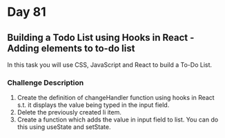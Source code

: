 # Day 81

## Building a Todo List using Hooks in React - Adding elements to to-do list

In this task you will use CSS, JavaScript and React to build a To-Do List.

### Challenge Description
1. Create the definition of changeHandler function using hooks in React s.t. it displays the value being typed in the input field.
2. Delete the previously created li item.
3. Create a function which adds the value in input field to list. You can do this using useState and setState.
